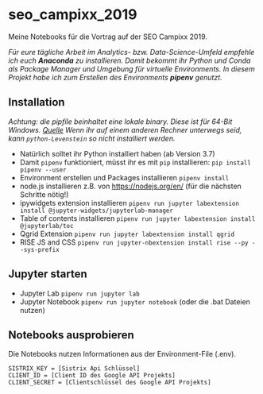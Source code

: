 # seo_campixx_2019

Meine Notebooks für die Vortrag auf der SEO Campixx 2019.

*Für eure tägliche Arbeit im Analytics- bzw. Data-Science-Umfeld empfehle ich euch **Anaconda** zu installieren. Damit bekommt ihr Python und Conda als Package Manager und Umgebung für virtuelle Environments. In diesem Projekt habe ich zum Erstellen des Environments **pipenv** genutzt.*

## Installation
*Achtung: die pipfile beinhaltet eine lokale binary. Diese ist für 64-Bit Windows.
[Quelle](https://www.lfd.uci.edu/~gohlke/pythonlibs/#python-levenshtein)
Wenn ihr auf einem anderen Rechner unterwegs seid, kann `python-Levenstein` so nicht installiert werden.*
- Natürlich solltet ihr Python installiert haben (ab Version 3.7)
- Damit `pipenv` funktioniert, müsst ihr es mit `pip` installieren: `pip install pipenv --user`
- Environment erstellen und Packages installieren `pipenv install`
- node.js installieren z.B. von https://nodejs.org/en/ (für die nächsten Schritte nötig!)
- ipywidgets extension installieren `pipenv run jupyter labextension install @jupyter-widgets/jupyterlab-manager`
- Table of contents installieren `pipenv run jupyter labextension install @jupyterlab/toc`
- Qgrid Extension `pipenv run jupyter labextension install qgrid`
- RISE JS and CSS `pipenv run jupyter-nbextension install rise --py --sys-prefix`

## Jupyter starten
- Jupyter Lab `pipenv run jupyter lab`
- Jupyter Notebook `pipenv run jupyter notebook`
(oder die .bat Dateien nutzen)

## Notebooks ausprobieren
Die Notebooks nutzen Informationen aus der Environment-File (.env).
```
SISTRIX_KEY = [Sistrix Api Schlüssel]
CLIENT_ID = [Client ID des Google API Projekts]
CLIENT_SECRET = [Clientschlüssel des Google API Projekts]
```